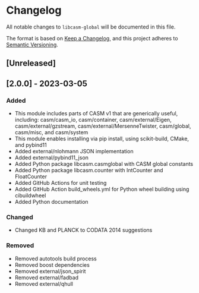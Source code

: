# Changelog

All notable changes to `libcasm-global` will be documented in this file.

The format is based on [Keep a Changelog](https://keepachangelog.com/en/1.1.0/),
and this project adheres to [Semantic Versioning](https://semver.org/spec/v2.0.0.html).

## [Unreleased]

## [2.0.0] - 2023-03-05

### Added

- This module includes parts of CASM v1 that are generically useful, including: casm/casm_io, casm/container, casm/external/Eigen, casm/external/gzstream, casm/external/MersenneTwister, casm/global, casm/misc, and casm/system
- This module enables installing via pip install, using scikit-build, CMake, and pybind11
- Added external/nlohmann JSON implementation
- Added external/pybind11_json
- Added Python package libcasm.casmglobal with CASM global constants
- Added Python package libcasm.counter with IntCounter and FloatCounter
- Added GitHub Actions for unit testing
- Added GitHub Action build_wheels.yml for Python wheel building using cibuildwheel
- Added Python documentation

### Changed

- Changed KB and PLANCK to CODATA 2014 suggestions

### Removed

- Removed autotools build process
- Removed boost dependencies
- Removed external/json_spirit
- Removed external/fadbad
- Removed external/qhull
